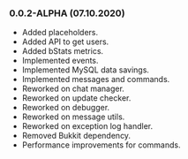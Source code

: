 ### 0.0.2-ALPHA (07.10.2020)
* Added placeholders.
* Added API to get users.
* Added bStats metrics.
* Implemented events.
* Implemented MySQL data savings.
* Implemented messages and commands.
* Reworked on chat manager.
* Reworked on update checker.
* Reworked on debugger.
* Reworked on message utils.
* Reworked on exception log handler.
* Removed Bukkit dependency.
* Performance improvements for commands.
